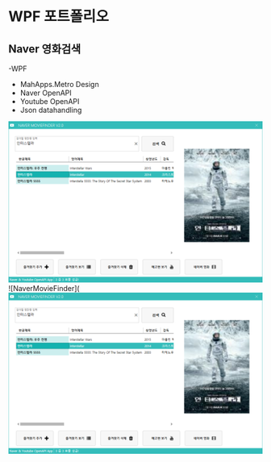 # WPF 포트폴리오

## Naver 영화검색
-WPF
  - MahApps.Metro Design
  - Naver OpenAPI
  - Youtube OpenAPI
  - Json datahandling
 
 ![NaverMovieFinder](https://github.com/carhartt0/StudyWpf/blob/main/capture/interstellar.png)
 ![NaverMovieFinder]( ![NaverMovieFinder](https://github.com/carhartt0/StudyWpf/blob/main/capture/interstellar.png)

